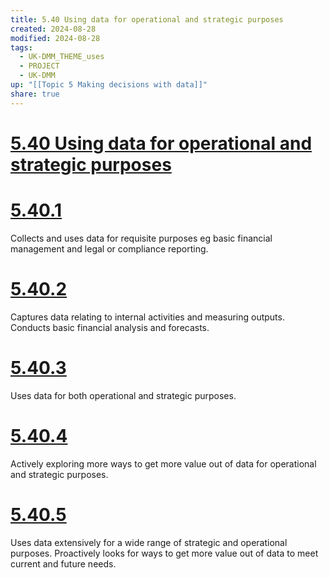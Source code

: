 ```yaml
---
title: 5.40 Using data for operational and strategic purposes
created: 2024-08-28
modified: 2024-08-28
tags:
  - UK-DMM_THEME_uses
  - PROJECT
  - UK-DMM
up: "[[Topic 5 Making decisions with data]]"
share: true
---
```

# [5.40 Using data for operational and strategic purposes](5.40%20Using%20data%20for%20operational%20and%20strategic%20purposes.md)
# [5.40.1](5.40.1.md)

Collects and uses data for requisite purposes eg basic financial management and legal or compliance reporting.

# [5.40.2](5.40.2.md)

Captures data relating to internal activities and measuring outputs. Conducts basic financial analysis and forecasts.

# [5.40.3](5.40.3.md)

Uses data for both operational and strategic purposes.

# [5.40.4](5.40.4.md)

Actively exploring more ways to get more value out of data for operational and strategic purposes.

# [5.40.5](5.40.5.md)

Uses data extensively for a wide range of strategic and operational purposes. Proactively looks for ways to get more value out of data to meet current and future needs.
